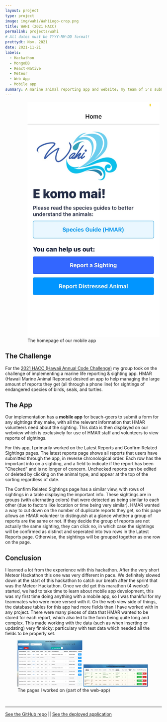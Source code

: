 ```yaml
---
layout: project
type: project
image: img/wahi/WahiLogo-crop.png
title: WAHI (2021 HACC)
permalink: projects/wahi
# All dates must be YYYY-MM-DD format!
prettydt: Nov. 2021
date: 2021-11-21
labels:
  - Hackathon
  - MongoDB
  - React-Native
  - Meteor
  - Web App
  - Mobile app
summary: A marine animal reporting app and website; my team of 5's submission for the 2021 HACC Hackathon.
---
```


<figure class="figure float-end">
  <img width="550px" style="padding-left: 2rem" class="figure-img img-fluid img-responsive" src="../img/wahi/AppHome.jpeg">
  <figcaption style="padding-left: 2rem" class="figure-caption">The homepage of our mobile app</figcaption>
</figure>

## The Challenge 

For the [2021 HACC (Hawaii Annual Code Challenge)](https://hacc.hawaii.gov/) my group took on the challenge of implementing a marine life reporting & sighting app. HMAR (Hawaii Marine Animal Reponse) desired an app to help managing the large amount of reports they get (all through a phone line) for sightings of endangered species of birds, seals, and turtles.


## The App

Our implementation has a **mobile app** for beach-goers to submit a form for any sightings they make, with all the relevant information that HMAR volunteers need about the sighting. This data is then displayed on our webview which is exclusively for use of HMAR staff and volunteers to view reports of sightings.


For this app, I primarily worked on the Latest Reports and Confirm Related Sightings pages. The latest reports page shows all reports that users have submitted through the app, in reverse chronological order. Each row has the important info on a sighting, and a field to indicate if the report has been "Checked" and is no longer of concern. Unchecked reports can be edited or deleted by clicking on the animal type, and appear at the top of the sorting regardless of date.


The Confirm Related Sightings page has a similar view, with rows of sightings in a table displaying the important info. These sightings are in groups (with alternating colors) that were detected as being similar to each other (due to factors like location or time being very similar). HMAR wanted a way to cut down on the number of duplicate reports they get, so this page allows an HMAR volunteer to distinguish at a glance whether a group of reports are the same or not. If they decide the group of reports are not actually the same sighting, they can click no, in which case the sightings will be confirmed as distinct and seperated into two rows in the Latest Reports page. Otherwise, the sightings will be grouped together as one row on the page.

## Conclusion

I learned a lot from the experience with this hackathon. After the very short Meteor Hackathon this one was very different in pace. We definitely slowed down at the start of this hackathon to catch our breath after the sprint that was the Meteor Hackathon. Once we did get this marathon (4 weeks!) started, we had to take time to learn about mobile app development, this was my first time doing anything with a mobile app, so I was thankful for my teammates who were more versed with it. On the web view side of things, the database tables for this app had more fields than I have worked with in any project. There were many pieces of data that HMAR wanted to be stored for each report, which also led to the form being quite long and complex. This made working with the data (such as when inserting or updating) very finnicky: particulary with test data which needed all the fields to be properly set.
<figure class="figure">
  <img style="width: 49%" class="figure-img img-fluid img-responsive rounded" src="../img/wahi/LatestReports.png">
  <img style="width: 49%" class="figure-img img-fluid img-responsive rounded" src="../img/wahi/ConfirmRelated.png">
  <figcaption class="figure-caption text-center">The pages I worked on (part of the web-app)</figcaption>
</figure>

<br>
<hr>
<p class="text-center">
<a href="https://github.com/HACC2021/DAAJ">See the GitHub repo</a>
||
<a href="https://daaj.meteorapp.com/">See the deployed application</a>
</p>
